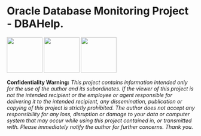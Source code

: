 <h1>Oracle Database Monitoring Project - DBAHelp.</h1>
<p float="left">
  <img src="https://www.mememaker.net/static/images/memes/4768488.jpg" height="95"/> 
  <img src="https://miro.medium.com/max/1400/1*rdgDuig_XRNw0xzvQqeBew.png" height="95"/> 
  <img src="https://upload.wikimedia.org/wikipedia/commons/6/6a/JavaScript-logo.png" height="95"/> 
</p>
<p>
<b>Confidentiality Warning:</b>
<em>This project contains information intended only for the use of the author and its subordinates.
If the viewer of this project is not the intended recipient or the employee or agent responsible for delivering it to the intended recipient,
any dissemination, publication or copying of this project is strictly prohibited. The author does not accept any responsibility for any loss,
disruption or damage to your data or computer system that may occur while using this project contained in, or transmitted with. 
Please immediately notify the author for further concerns. Thank you.</em>
</p>
